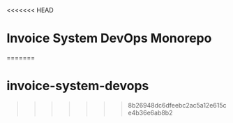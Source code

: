 <<<<<<< HEAD
# Invoice System DevOps Monorepo
=======
# invoice-system-devops
>>>>>>> 8b26948dc6dfeebc2ac5a12e615ce4b36e6ab8b2
